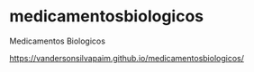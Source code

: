 # medicamentosbiologicos
Medicamentos Biologicos

https://vandersonsilvapaim.github.io/medicamentosbiologicos/
